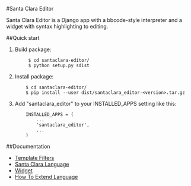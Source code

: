 #Santa Clara Editor

Santa Clara Editor is a Django app with a bbcode-style interpreter and
a widget with syntax highlighting to editing.

##Quick start

1. Build package:
   ```
        $ cd santaclara-editor/
        $ python setup.py sdist
   ```

2. Install package:
    ```
        $ cd santaclara-editor/
        $ pip install --user dist/santaclara_editor-<version>.tar.gz
    ```

3. Add "santaclara_editor" to your INSTALLED_APPS setting like this:
    ```
        INSTALLED_APPS = (
            ...
            'santaclara_editor',
            ...
        )
    ```


##Documentation

- [Template Filters](docs/santa_clara_editor.md)
- [Santa Clara Language](docs/santaclara_languages.md)
- [Widget](docs/widget.md)
- [How To Extend Language](docs/extend_language.md)


